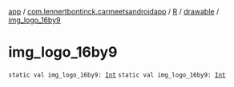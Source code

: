 [app](../../../index.md) / [com.lennertbontinck.carmeetsandroidapp](../../index.md) / [R](../index.md) / [drawable](index.md) / [img_logo_16by9](./img_logo_16by9.md)

# img_logo_16by9

`static val img_logo_16by9: `[`Int`](https://kotlinlang.org/api/latest/jvm/stdlib/kotlin/-int/index.html)
`static val img_logo_16by9: `[`Int`](https://kotlinlang.org/api/latest/jvm/stdlib/kotlin/-int/index.html)